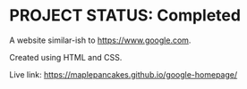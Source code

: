 # PROJECT STATUS: Completed

A website similar-ish to https://www.google.com. 

Created using HTML and CSS.

Live link: https://maplepancakes.github.io/google-homepage/
